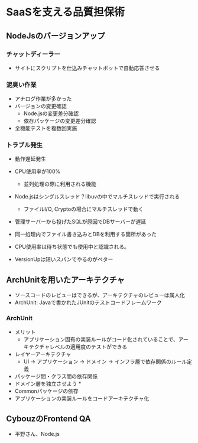 # SaaSを支える品質担保術

## NodeJsのバージョンアップ
### チャットディーラー
* サイトにスクリプトを仕込みチャットボットで自動応答させる
### 泥臭い作業
* アナログ作業が多かった
* バージョンの変更確認
  * Node.jsの変更差分確認
  * 依存パッケージの変更差分確認
* 全機能テストを複数回実施
### トラブル発生
* 動作遅延発生
* CPU使用率が100%
  * 並列処理の際に利用される機能
* Node.jsはシングルスレッド？libuvの中でマルチスレッドで実行される
  * ファイルI/O, Cryptoの場合にマルチスレッドで動く
* 管理サーバーから投げたSQLが原因でDBサーバーが遅延
* 同一処理内でファイル書き込みとDBを利用する箇所があった
* CPU使用率は待ち状態でも使用中と認識される。

* VersionUpは短いスパンでやるのがベター

## ArchUnitを用いたアーキテクチャ
* ソースコードのレビューはできるが、アーキテクチャのレビューは属人化
* ArchUnit: Javaで書かれたJUnitのテストコードフレームワーク
### ArchUnit
* メリット
  * アプリケーション固有の実装ルールがコード化されていることで、アーキテクチャレベルの適用度のテストができる
* レイヤーアーキテクチャ
  * UI -> アプリケーション -> ドメイン -> インフラ層で依存関係のルール定義
* パッケージ間・クラス間の依存関係
* ドメイン層を独立させよう
  * 
* Commonパッケージの依存
* アプリケーションの実装ルールをコードアーキテクチャ化

## CybouzのFrontend QA
* 平野さん、Node.js
### 